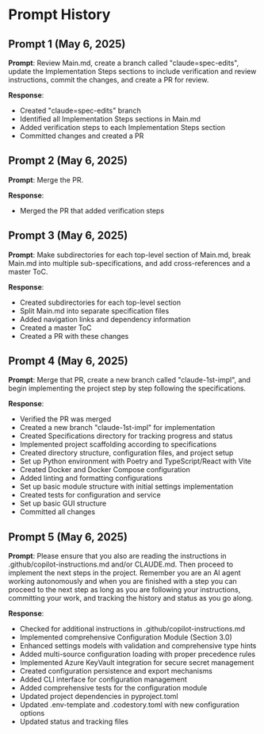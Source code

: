 # Prompt History

## Prompt 1 (May 6, 2025)
**Prompt**: Review Main.md, create a branch called "claude=spec-edits", update the Implementation Steps sections to include verification and review instructions, commit the changes, and create a PR for review.

**Response**:
- Created "claude=spec-edits" branch
- Identified all Implementation Steps sections in Main.md
- Added verification steps to each Implementation Steps section
- Committed changes and created a PR

## Prompt 2 (May 6, 2025)
**Prompt**: Merge the PR.

**Response**:
- Merged the PR that added verification steps

## Prompt 3 (May 6, 2025)
**Prompt**: Make subdirectories for each top-level section of Main.md, break Main.md into multiple sub-specifications, and add cross-references and a master ToC.

**Response**:
- Created subdirectories for each top-level section
- Split Main.md into separate specification files
- Added navigation links and dependency information
- Created a master ToC
- Created a PR with these changes

## Prompt 4 (May 6, 2025)
**Prompt**: Merge that PR, create a new branch called "claude-1st-impl", and begin implementing the project step by step following the specifications.

**Response**:
- Verified the PR was merged
- Created a new branch "claude-1st-impl" for implementation
- Created Specifications directory for tracking progress and status
- Implemented project scaffolding according to specifications
- Created directory structure, configuration files, and project setup
- Set up Python environment with Poetry and TypeScript/React with Vite
- Created Docker and Docker Compose configuration
- Added linting and formatting configurations
- Set up basic module structure with initial settings implementation
- Created tests for configuration and service
- Set up basic GUI structure
- Committed all changes

## Prompt 5 (May 6, 2025)
**Prompt**: Please ensure that you also are reading the instructions in .github/copilot-instructions.md and/or CLAUDE.md. Then proceed to implement the next steps in the project. Remember you are an AI agent working autonomously and when you are finished with a step you can proceed to the next step as long as you are following your instructions, committing your work, and tracking the history and status as you go along.

**Response**:
- Checked for additional instructions in .github/copilot-instructions.md
- Implemented comprehensive Configuration Module (Section 3.0)
- Enhanced settings models with validation and comprehensive type hints
- Added multi-source configuration loading with proper precedence rules
- Implemented Azure KeyVault integration for secure secret management
- Created configuration persistence and export mechanisms
- Added CLI interface for configuration management
- Added comprehensive tests for the configuration module
- Updated project dependencies in pyproject.toml
- Updated .env-template and .codestory.toml with new configuration options
- Updated status and tracking files